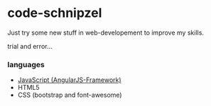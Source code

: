 # code-schnipzel
Just try some new stuff in web-developement to improve my skills. 
    
    
  trial and error...

<h3>languages</h3>
<ul>
    <li><a href="https://angularjs.org/">JavaScript (AngularJS-Framework)</a></li>
    <li>HTML5</li>
    <li>CSS (bootstrap and font-awesome)</li>
</ul>
    
  

